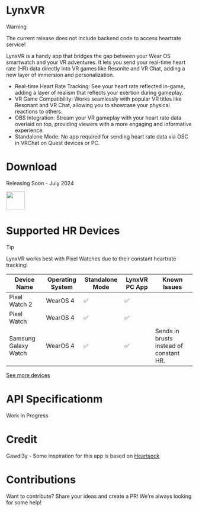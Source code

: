
# LynxVR

> [!WARNING]  
> The current release does not include backend code to access heartrate service!

LynxVR is a handy app that bridges the gap between your Wear OS smartwatch and your VR adventures. It lets you send your real-time heart rate (HR) data directly into VR games like Resonite and VR Chat, adding a new layer of immersion and personalization.

- Real-time Heart Rate Tracking: See your heart rate reflected in-game, adding a layer of realism that reflects your exertion during gameplay.
- VR Game Compatibility: Works seamlessly with popular VR titles like Resonant and VR Chat, allowing you to showcase your physical reactions to others.
- OBS Integration: Stream your VR gameplay with your heart rate data overlaid on top, providing viewers with a more engaging and informative experience.
- Standalone Mode: No app required for sending heart rate data via OSC in VRChat on Quest devices or PC.

# Download
Releasing Soon - July 2024

<img src="https://upload.wikimedia.org/wikipedia/commons/thumb/7/78/Google_Play_Store_badge_EN.svg/2560px-Google_Play_Store_badge_EN.svg.png" height="50">

# Supported HR Devices

> [!Tip]  
> LynxVR works best with Pixel Watches due to their constant heartrate tracking!

| Device Name           | Operating System | Standalone Mode | LynxVR PC App | Known Issues |
|-----------------------|------------------|-----------------|---------------| ------------- |
| Pixel Watch 2          | WearOS 4         | ✅               | ✅             | |
| Pixel Watch            | WearOS 4         | ✅               | ✅             | |
| Samsung Galaxy Watch   | WearOS 4         | ✅               | ✅             | Sends in brusts instead of constant HR. |

[See more devices](https://github.com/lynixfur/LynxVR/wiki/Device-Compatibility-List)

# API Specificationm 
Work In Progress

# Credit 
Gawdl3y - Some inspiration for this app is based on [Heartsock](https://github.com/Gawdl3y/heartsock-app) 

# Contributions
Want to contribute? Share your ideas and create a PR! We're always looking for some help!
